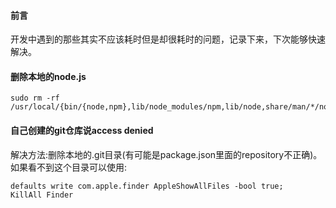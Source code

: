 #### 前言
开发中遇到的那些其实不应该耗时但是却很耗时的问题，记录下来，下次能够快速解决。

#### 删除本地的node.js
```shell
sudo rm -rf /usr/local/{bin/{node,npm},lib/node_modules/npm,lib/node,share/man/*/node.*}
```

#### 自己创建的git仓库说access denied
解决方法:删除本地的.git目录(有可能是package.json里面的repository不正确)。如果看不到这个目录可以使用:
```shell
defaults write com.apple.finder AppleShowAllFiles -bool true;
KillAll Finder
```


